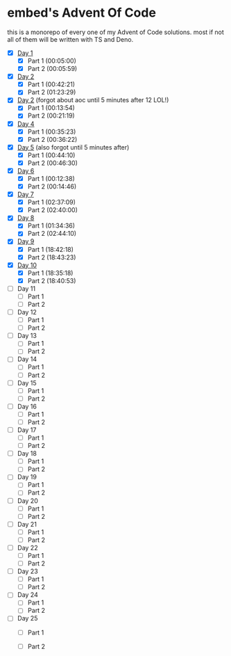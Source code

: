 # embed's Advent Of Code
this is a monorepo of every one of my Advent of Code solutions. most if not all of them will be written with TS and Deno. 

 - [x] [Day 1](https://github.com/embedvr/aoc/tree/main/day1)
	 - [x] Part 1 (00:05:00)
	 - [x] Part 2 (00:05:59)
 - [x] [Day 2](https://github.com/embedvr/aoc/tree/main/day2)
	 - [x] Part 1 (00:42:21)
	 - [x] Part 2 (01:23:29)
 - [x] [Day 2](https://github.com/embedvr/aoc/tree/main/day3) (forgot about aoc until 5 minutes after 12 LOL!)
	 - [x] Part 1 (00:13:54)
	 - [x] Part 2 (00:21:19)
 - [x] [Day 4](https://github.com/embedvr/aoc/tree/main/day4)
	 - [x] Part 1 (00:35:23)
	 - [x] Part 2 (00:36:22)
 - [x] [Day 5](https://github.com/embedvr/aoc/tree/main/day5) (also forgot until 5 minutes after)
	 - [x] Part 1 (00:44:10)
	 - [x] Part 2 (00:46:30)
 - [x] [Day 6](https://github.com/embedvr/aoc/tree/main/day6)
	 - [x] Part 1 (00:12:38)
	 - [x] Part 2 (00:14:46)
 - [x] [Day 7](https://github.com/embedvr/aoc/tree/main/day7)
	 - [x] Part 1 (02:37:09)
	 - [x] Part 2 (02:40:00)
 - [x] [Day 8](https://github.com/embedvr/aoc/tree/main/day8)
	 - [x] Part 1 (01:34:36)
	 - [x] Part 2 (02:44:10)
 - [x] [Day 9](https://github.com/embedvr/aoc/tree/main/day9)
	 - [x] Part 1 (18:42:18)
	 - [x] Part 2 (18:43:23)
 - [x] [Day 10](https://github.com/embedvr/aoc/tree/main/day10)
	 - [x] Part 1 (18:35:18)
	 - [x] Part 2 (18:40:53)
 - [ ] Day 11
	 - [ ] Part 1
	 - [ ] Part 2
 - [ ] Day 12
	 - [ ] Part 1
	 - [ ] Part 2
 - [ ] Day 13
	 - [ ] Part 1
	 - [ ] Part 2
 - [ ] Day 14
	 - [ ] Part 1
	 - [ ] Part 2
 - [ ] Day 15
	 - [ ] Part 1
	 - [ ] Part 2
 - [ ] Day 16
	 - [ ] Part 1
	 - [ ] Part 2
 - [ ] Day 17
	 - [ ] Part 1
	 - [ ] Part 2
 - [ ] Day 18
	 - [ ] Part 1
	 - [ ] Part 2
 - [ ] Day 19
	 - [ ] Part 1
	 - [ ] Part 2
 - [ ] Day 20
	 - [ ] Part 1
	 - [ ] Part 2
 - [ ] Day 21
	 - [ ] Part 1
	 - [ ] Part 2
 - [ ] Day 22
	 - [ ] Part 1
	 - [ ] Part 2
 - [ ] Day 23
	 - [ ] Part 1
	 - [ ] Part 2
 - [ ] Day 24
	 - [ ] Part 1
	 - [ ] Part 2
 - [ ] Day 25
	 - [ ] Part 1
	 - [ ] Part 2

